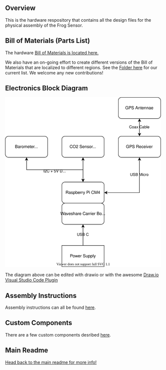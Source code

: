 ## Overview
This is the hardware respository that contains all the design files for the physical assembly of the Frog Sensor.

## Bill of Materials (Parts List)

The hardware [Bill of Materials is located here.](ribbit_network_frog_sensor_bom.csv)

We also have an on-going effort to create different versions of the Bill of Materials that  are localized to different regions. See the [Folder here](international_boms) for our current list. We welcome any new contributions!

## Electronics Block Diagram
![Block Diagram](frog_sensor.drawio.svg)

The diagram above can be edited with drawio or with the awesome [Draw.io Visual Studio Code Plugin](https://marketplace.visualstudio.com/items?itemName=hediet.vscode-drawio)

## Assembly Instructions
Assembly instructions can all be found [here](https://github.com/Ribbit-Network/ribbit-network-frog-sensor/blob/main/assembly-instructions/0-start-here.md).

## Custom Components

There are a few custom components desribed [here](https://github.com/Ribbit-Network/ribbit-network-frog-sensor/blob/main/assembly-instructions/2-3d-printing.md).

## Main Readme

[Head back to the main readme for more info!](https://github.com/Ribbit-Network/ribbit-network-sensor)
